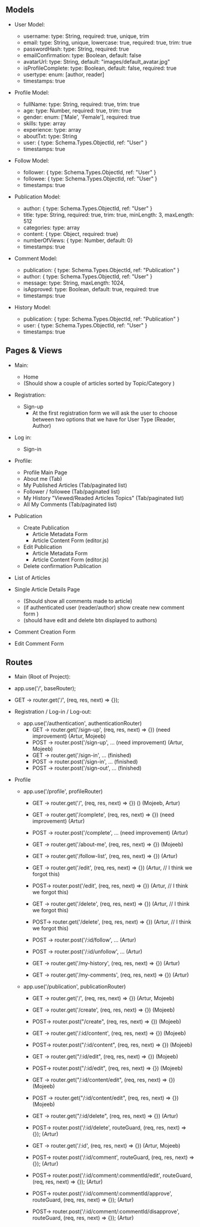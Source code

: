 ## Models

- User Model:

  - username: type: String, required: true, unique, trim
  - email: type: String, unique, lowercase: true, required: true, trim: true
  - passwordHash: type: String, required: true
  - emailConfirmation: type: Boolean, default: false
  - avatarUrl: type: String, default: "images/default_avatar.jpg"
  - isProfileComplete: type: Boolean, default: false, required: true
  - usertype: enum: [author, reader]
  - timestamps: true

- Profile Model:

  - fullName: type: String, required: true, trim: true
  - age: type: Number, required: true, trim: true
  - gender: enum: ['Male', 'Female'], required: true
  - skills: type: array
  - experience: type: array
  - aboutTxt: type: String
  - user: { type: Schema.Types.ObjectId, ref: "User" }
  - timestamps: true

- Follow Model:

  - follower: { type: Schema.Types.ObjectId, ref: "User" }
  - followee: { type: Schema.Types.ObjectId, ref: "User" }
  - timestamps: true

- Publication Model:

  - author: { type: Schema.Types.ObjectId, ref: "User" }
  - title: type: String, required: true, trim: true, minLength: 3, maxLength: 512
  - categories: type: array
  - content: { type: Object, required: true}
  - numberOfViews: { type: Number, default: 0}
  - timestamps: true

- Comment Model:

  - publication: { type: Schema.Types.ObjectId, ref: "Publication" }
  - author: { type: Schema.Types.ObjectId, ref: "User" }
  - message: type: String, maxLength: 1024,
  - isApproved: type: Boolean, default: true, required: true
  - timestamps: true

- History Model:
  - publication: { type: Schema.Types.ObjectId, ref: "Publication" }
  - user: { type: Schema.Types.ObjectId, ref: "User" }
  - timestamps: true

## Pages & Views

- Main:
  - Home
  - (Should show a couple of articles sorted by Topic/Category )
- Registration:
  - Sign-up
    - At the first registration form we will ask the user to choose between two options that we have for User Type (Reader, Author)
- Log in:

  - Sign-in

- Profile:

  - Profile Main Page
  - About me (Tab)
  - My Published Articles (Tab/paginated list)
  - Follower / followee (Tab/paginated list)
  - My History "Viewed/Readed Articles Topics" (Tab/paginated list)
  - All My Comments (Tab/paginated list)

- Publication
  - Create Publication
    - Article Metadata Form
    - Article Content Form (editor.js)
  - Edit Publication
    - Article Metadata Form
    - Article Content Form (editor.js)
  - Delete confirmation Publication
- List of Articles
- Single Article Details Page
  - (Should show all comments made to article)
  - (if authenticated user (reader/author) show create new comment form )
  - (should have edit and delete btn displayed to authors)
- Comment Creation Form
- Edit Comment Form

## Routes

- Main (Root of Project):
- app.use('/', baseRouter);
- GET -> router.get('/', (req, res, next) => {});

- Registration / Log-in / Log-out:

  - app.use('/authentication', authenticationRouter)
    - GET -> router.get('/sign-up', (req, res, next) => {}) (need improvement) (Artur, Mojeeb)
    - POST -> router.post('/sign-up', ... (need improvement) (Artur, Mojeeb)
    - GET -> router.get('/sign-in', ... (finished)
    - POST -> router.post('/sign-in', ... (finished)
    - POST -> router.post('/sign-out', ... (finished)

- Profile

  - app.use('/profile', profileRouter)

    - GET -> router.get('/', (req, res, next) => {}) () (Mojeeb, Artur)
    - GET -> router.get('/complete', (req, res, next) => {}) (need improvement) (Artur)
    - POST -> router.post('/complete', ... (need improvement) (Artur)
    - GET -> router.get('/about-me', (req, res, next) => {}) (Mojeeb)
    - GET -> router.get('/follow-list', (req, res, next) => {}) (Artur)

    - GET -> router.get('/edit', (req, res, next) => {}) (Artur, // I think we forgot this)
    - POST-> router.post('/edit', (req, res, next) => {}) (Artur, // I think we forgot this)

    - GET -> router.get('/delete', (req, res, next) => {}) (Artur, // I think we forgot this)
    - POST-> router.get('/delete', (req, res, next) => {}) (Artur, // I think we forgot this)

    - POST -> router.post('/:id/follow', ... (Artur)
    - POST -> router.post('/:id/unfollow', ... (Artur)

    - GET -> router.get('/my-history', (req, res, next) => {}) (Artur)
    - GET -> router.get('/my-comments', (req, res, next) => {}) (Artur)

  - app.use('/publication', publicationRouter)

    - GET -> router.get('/', (req, res, next) => {}) (Artur, Mojeeb)
    - GET -> router.get('/create', (req, res, next) => {}) (Mojeeb)
    - POST-> router.post("/create", (req, res, next) => {}) (Mojeeb)
    - GET -> router.get('/:id/content', (req, res, next) => {}) (Mojeeb)
    - POST-> router.post("/:id/content", (req, res, next) => {}) (Mojeeb)
    - GET -> router.get("/:id/edit", (req, res, next) => {}) (Mojeeb)
    - POST-> router.post("/:id/edit", (req, res, next) => {}) (Mojeeb)
    - GET -> router.get("/:id/content/edit", (req, res, next) => {}) (Mojeeb)
    - POST -> router.get("/:id/content/edit", (req, res, next) => {}) (Mojeeb)
    - GET -> router.get("/:id/delete", (req, res, next) => {}) (Artur)
    - POST-> router.post('/:id/delete', routeGuard, (req, res, next) => {}); (Artur)
    - GET -> router.get('/:id', (req, res, next) => {}) (Artur, Mojeeb)

    - POST-> router.post('/:id/comment', routeGuard, (req, res, next) => {}); (Artur)
    - POST-> router.post('/:id/comment/:commentId/edit', routeGuard, (req, res, next) => {}); (Artur)

    - POST-> router.post('/:id/comment/:commentId/approve', routeGuard, (req, res, next) => {}); (Artur)
    - POST-> router.post('/:id/comment/:commentId/disapprove', routeGuard, (req, res, next) => {}); (Artur)
